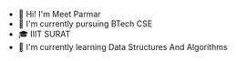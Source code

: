 - 👋 Hi! I'm Meet Parmar
- 📙 I'm currently pursuing BTech CSE
- 🎓 IIIT SURAT
- 🌱 I'm currently learning Data Structures And Algorithms


<!---
MeetParmar2302/MeetParmar2302 is a ✨ special ✨ repository because its `README.md` (this file) appears on your GitHub profile.
You can click the Preview link to take a look at your changes.
--->
